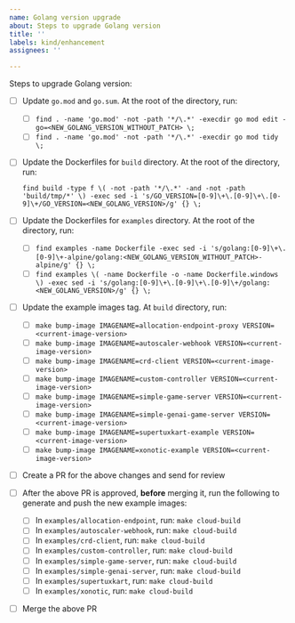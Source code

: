```yaml
---
name: Golang version upgrade
about: Steps to upgrade Golang version
title: ''
labels: kind/enhancement
assignees: ''

---
```



Steps to upgrade Golang version:
- [ ] Update `go.mod` and `go.sum`. At the root of the directory, run:
    - [ ] `find . -name 'go.mod' -not -path '*/\.*' -execdir go mod edit -go=<NEW_GOLANG_VERSION_WITHOUT_PATCH> \;`
    - [ ] `find . -name 'go.mod' -not -path '*/\.*' -execdir go mod tidy \;`

- [ ] Update the Dockerfiles for `build` directory. At the root of the directory, run: 
    
    `find build -type f \( -not -path '*/\.*' -and -not -path 'build/tmp/*' \) -exec sed -i 's/GO_VERSION=[0-9]\+\.[0-9]\+\.[0-9]\+/GO_VERSION=<NEW_GOLANG_VERSION>/g' {} \;`
    
- [ ] Update the Dockerfiles for `examples` directory. At the root of the directory, run:     
    - [ ] `find examples -name Dockerfile -exec sed -i 's/golang:[0-9]\+\.[0-9]\+-alpine/golang:<NEW_GOLANG_VERSION_WITHOUT_PATCH>-alpine/g' {} \;`
    - [ ] `find examples \( -name Dockerfile -o -name Dockerfile.windows \) -exec sed -i 's/golang:[0-9]\+\.[0-9]\+\.[0-9]\+/golang:<NEW_GOLANG_VERSION>/g' {} \;`
    
- [ ] Update the example images tag. At `build` directory, run:
    - [ ] `make bump-image IMAGENAME=allocation-endpoint-proxy VERSION=<current-image-version>`
    - [ ] `make bump-image IMAGENAME=autoscaler-webhook VERSION=<current-image-version>`
    - [ ] `make bump-image IMAGENAME=crd-client VERSION=<current-image-version>`
    - [ ] `make bump-image IMAGENAME=custom-controller VERSION=<current-image-version>`
    - [ ] `make bump-image IMAGENAME=simple-game-server VERSION=<current-image-version>`
    - [ ] `make bump-image IMAGENAME=simple-genai-game-server VERSION=<current-image-version>`
    - [ ] `make bump-image IMAGENAME=supertuxkart-example VERSION=<current-image-version>`
    - [ ] `make bump-image IMAGENAME=xonotic-example VERSION=<current-image-version>`

- [ ] Create a PR for the above changes and send for review

- [ ] After the above PR is approved, **before** merging it, run the following to generate and push the new example images:
    - [ ] In `examples/allocation-endpoint`, run: `make cloud-build`
    - [ ] In `examples/autoscaler-webhook`, run: `make cloud-build`
    - [ ] In `examples/crd-client`, run: `make cloud-build`
    - [ ] In `examples/custom-controller`, run: `make cloud-build`
    - [ ] In `examples/simple-game-server`, run: `make cloud-build`
    - [ ] In `examples/simple-genai-server`, run: `make cloud-build`
    - [ ] In `examples/supertuxkart`, run: `make cloud-build`
    - [ ] In `examples/xonotic`, run: `make cloud-build`

- [ ] Merge the above PR